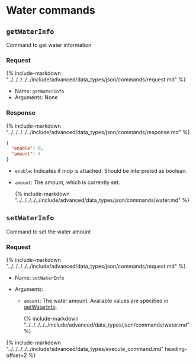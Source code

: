 # Water commands

## `getWaterInfo`

Command to get water information

### Request

{%
   include-markdown "../../../../../include/advanced/data_types/json/commands/request.md"
%}

- Name: `getWaterInfo`
- Arguments: None

### Response

{%
   include-markdown "../../../../../include/advanced/data_types/json/commands/response.md"
%}

```json
{
  "enable": 0,
  "amount": 4
}
```

- `enable`: Indicates if mop is attached. Should be interpreted as boolean.
- `amount`: The amount, which is currently set.

  {% include-markdown "../../../../../include/advanced/data_types/json/commands/water.md" %}

## `setWaterInfo`

Command to set the water amount

### Request

{%
   include-markdown "../../../../../include/advanced/data_types/json/commands/request.md"
%}

- Name: `setWaterInfo`
- Arguments:

  - `amount`: The water amount. Available values are specified in
    [getWaterInfo](#getwaterinfo).

    {% include-markdown "../../../../../include/advanced/data_types/json/commands/water.md" %}

{%
    include-markdown "../../../../../include/advanced/data_types/execute_command.md"
    heading-offset=2
%}
